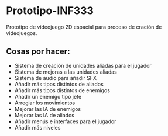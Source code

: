 # Prototipo-INF333
Prototipo de videojuego 2D espacial para proceso de cración de videojuegos.

## Cosas por hacer:

- Sistema de creación de unidades aliadas para el jugador
- Sistema de mejoras a las unidades aliadas
- Sistema de audio para añadir SFX
- Añadir más tipos distintos de aliados
- Añadir más tipos distintos de enemigos
- Añadir un enemigo tipo jefe
- Arreglar los movimientos
- Mejorar las IA de enemigos
- Mejorar las IA de aliados
- Añadir menús e interfaces para el jugador
- Añadir más niveles
